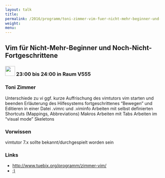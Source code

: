 ```yaml
---
layout: talk
title:
permalink: /2016/programm/toni-zimmer-vim-fuer-nicht-mehr-beginner-und-noch-nicht-fortgeschrittene
weight:
menu:
---
```

## Vim für Nicht-Mehr-Beginner und Noch-Nicht-Fortgeschrittene

### <img height = "32" src="../../../images/workshop.svg"> 23:00 bis 24:00 in Raum V555

### Toni Zimmer

Unterschiede zu vi ggf. kurze Auffrischung des vimtutors vim starten und beenden Erläuterung des Hilfesystems fortgeschrittenes “Bewegen” und Editieren in einer Datei .vimrc und .viminfo Arbeiten mit selbst definierten Shortcuts (Mappings, Abbreviations) Makros Arbeiten mit Tabs Arbeiten im “visual mode” Skeletons

### Vorwissen

vimtutor 7.x sollte bekannt/durchgespielt worden sein

### Links

- <a href="http://www.tuebix.org/programm/zimmer-vim/" target="_blank">http://www.tuebix.org/programm/zimmer-vim/</a>
- <a href=":)" target="_blank">:)</a>
